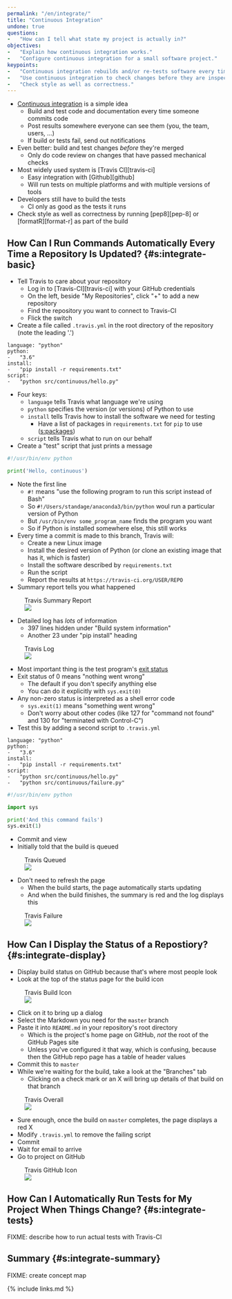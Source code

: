 ```yaml
---
permalink: "/en/integrate/"
title: "Continuous Integration"
undone: true
questions:
-   "How can I tell what state my project is actually in?"
objectives:
-   "Explain how continuous integration works."
-   "Configure continuous integration for a small software project."
keypoints:
-   "Continuous integration rebuilds and/or re-tests software every time something changes."
-   "Use continuous integration to check changes before they are inspected."
-   "Check style as well as correctness."
---
```


-   [Continuous integration](../gloss/#g:continuous-integration) is a simple idea
    -   Build and test code and documentation every time someone commits code
    -   Post results somewhere everyone can see them (you, the team, users, ...)
    -   If build or tests fail, send out notifications
-   Even better: build and test changes *before* they're merged
    -   Only do code review on changes that have passed mechanical checks
-   Most widely used system is [Travis CI][travis-ci]
    -   Easy integration with [Github][github]
    -   Will run tests on multiple platforms and with multiple versions of tools
-   Developers still have to build the tests
    -   CI only as good as the tests it runs
-   Check style as well as correctness by running [pep8][pep-8] or [formatR][format-r] as part of the build

## How Can I Run Commands Automatically Every Time a Repository Is Updated? {#s:integrate-basic}

-   Tell Travis to care about your repository
    -   Log in to [Travis-CI][travis-ci] with your GitHub credentials
    -   On the left, beside "My Repositories", click "+" to add a new repository
    -   Find the repository you want to connect to Travis-CI
    -   Flick the switch
-   Create a file called `.travis.yml` in the root directory of the repository (note the leading '.')

```
language: "python"
python:
-   "3.6"
install:
-   "pip install -r requirements.txt"
script:
-   "python src/continuous/hello.py"
```

-   Four keys:
    -   `language` tells Travis what language we're using
    -   `python` specifies the version (or versions) of Python to use
    -   `install` tells Travis how to install the software we need for testing
        -   Have a list of packages in `requirements.txt` for `pip` to use ([s:packages](#CHAPTER))
    -   `script` tells Travis what to run on our behalf
-   Create a "test" script that just prints a message

```py
#!/usr/bin/env python

print('Hello, continuous')
```

-   Note the first line
    -   `#!` means "use the following program to run this script instead of Bash"
    -   So `#!/Users/standage/anaconda3/bin/python` woul run a particular version of Python
    -   But `/usr/bin/env some_program_name` finds the program you want
    -   So if Python is installed somewhere else, this still works
-   Every time a commit is made to this branch, Travis will:
    -   Create a new Linux image
    -   Install the desired version of Python (or clone an existing image that has it, which is faster)
    -   Install the software described by `requirements.txt`
    -   Run the script
    -   Report the results at `https://travis-ci.org/USER/REPO`
-   Summary report tells you what happened

<figure id="f:integrate-summary"> <figcaption>Travis Summary Report</figcaption> <img src="../../figures/travis-summary.png"/> </figure>

-   Detailed log has *lots* of information
    -   397 lines hidden under "Build system information"
    -   Another 23 under "pip install" heading

<figure id="f:integrate-log"> <figcaption>Travis Log</figcaption> <img src="../../figures/travis-log.png"/> </figure>

-   Most important thing is the test program's [exit status](../gloss/#g:exit-status)
-   Exit status of 0 means "nothing went wrong"
    -   The default if you don't specify anything else
    -   You can do it explicitly with `sys.exit(0)`
-   Any non-zero status is interpreted as a shell error code
    -   `sys.exit(1)` means "something went wrong"
    -   Don't worry about other codes (like 127 for "command not found" and 130 for "terminated with Control-C")
-   Test this by adding a second script to `.travis.yml`

```
language: "python"
python:
-   "3.6"
install:
-   "pip install -r requirements.txt"
script:
-   "python src/continuous/hello.py"
-   "python src/continuous/failure.py"
```
```py
#!/usr/bin/env python

import sys

print('And this command fails')
sys.exit(1)
```

-   Commit and view
-   Initially told that the build is queued

<figure id="f:integrate-queued"> <figcaption>Travis Queued</figcaption> <img src="../../figures/travis-queued.png"/> </figure>

-   Don't need to refresh the page
    -   When the build starts, the page automatically starts updating
    -   And when the build finishes, the summary is red and the log displays this

<figure id="f:integrate-failure"> <figcaption>Travis Failure</figcaption> <img src="../../figures/travis-failure.png"/> </figure>

## How Can I Display the Status of a Repostiory? {#s:integrate-display}

-   Display build status on GitHub because that's where most people look
-   Look at the top of the status page for the build icon

<figure id="f:integrate-build-icon"> <figcaption>Travis Build Icon</figcaption> <img src="../../figures/travis-build-icon.png"/> </figure>

-   Click on it to bring up a dialog
-   Select the Markdown you need for the `master` branch
-   Paste it into `README.md` in your repository's root directory
    -   Which is the project's home page on GitHub, *not* the root of the GitHub Pages site
    -   Unless you've configured it that way, which is confusing, because then the GitHub repo page has a table of header values
-   Commit this to `master`
-   While we're waiting for the build, take a look at the "Branches" tab
    -   Clicking on a check mark or an X will bring up details of that build on that branch

<figure id="f:integrate-overall"> <figcaption>Travis Overall</figcaption> <img src="../../figures/travis-overall.png"/> </figure>

-   Sure enough, once the build on `master` completes, the page displays a red X
-   Modify `.travis.yml` to remove the failing script
-   Commit
-   Wait for email to arrive
-   Go to project on GitHub

<figure id="f:integrate-github-icon"> <figcaption>Travis GitHub Icon</figcaption> <img src="../../figures/travis-github-icon.png"/> </figure>

## How Can I Automatically Run Tests for My Project When Things Change?  {#s:integrate-tests}

FIXME: describe how to run actual tests with Travis-CI

## Summary {#s:integrate-summary}

FIXME: create concept map

{% include links.md %}
